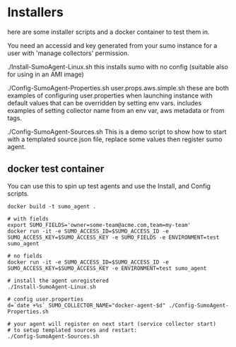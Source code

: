 # Installers
here are some installer scripts and a docker container to test them in.

You need an accessid and key generated from your sumo instance for a user with 'manage collectors' permission.

./Install-SumoAgent-Linux.sh
this installs sumo with no config (suitable also for using in an AMI image)

./Config-SumoAgent-Properties.sh
user.props.aws.simple.sh
these are both examples of configuring user.properties when launching instance with default values that can be overridden by setting env vars. 
includes examples of setting collector name from an env var, aws metadata or from tags.

./Config-SumoAgent-Sources.sh
This is a demo script to show how to start with a templated source.json file, replace some values then register sumo agent.

## docker test container
You can use this to spin up test agents and use the Install, and Config scripts.

```
docker build -t sumo_agent .

# with fields
export SUMO_FIELDS='owner=some-team@acme.com,team=my-team'
docker run -it -e SUMO_ACCESS_ID=$SUMO_ACCESS_ID -e SUMO_ACCESS_KEY=$SUMO_ACCESS_KEY -e SUMO_FIELDS -e ENVIRONMENT=test sumo_agent 

# no fields
docker run -it -e SUMO_ACCESS_ID=$SUMO_ACCESS_ID -e SUMO_ACCESS_KEY=$SUMO_ACCESS_KEY -e ENVIRONMENT=test sumo_agent 

# install the agent unregistered
./Install-SumoAgent-Linux.sh

# config user.properties
d=`date +%s` SUMO_COLLECTOR_NAME="docker-agent-$d" ./Config-SumoAgent-Properties.sh

# your agent will register on next start (service collector start)
# to setup templated sources and restart:
./Config-SumoAgent-Sources.sh
```
